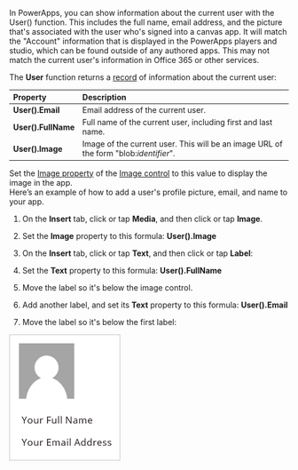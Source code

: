 In PowerApps, you can show information about the current user with the User() function. This includes the full name, email address, and the picture that's associated with the user who's signed into a canvas app. It will match the "Account" information that is displayed in the PowerApps players and studio, which can be found outside of any authored apps. This may not match the current user's information in Office 365 or other services.

The **User** function returns
a [record](https://docs.microsoft.com/powerapps/maker/canvas-apps/working-with-tables#records) of
information about the current user:

| **Property**         | **Description**      |
| :------------------- | :------------------- |
| **User().Email**     | Email address of the current user. | 
| **User().FullName**  | Full name of the current user, including first and last name.                 |            
| **User().Image**     |  Image of the current user. This will be an image URL of the form \"blob:*identifier*\".   |

Set the [Image property](https://docs.microsoft.com/powerapps/maker/canvas-apps/controls/properties-visual) of the [Image control](https://docs.microsoft.com/powerapps/maker/canvas-apps/controls/control-image) to this value to display the image in the app.            
Here’s an example of how to add a user's profile picture, email, and name to your app.

1.  On the **Insert** tab, click or tap **Media**, and then click or tap **Image**.

2.  Set the **Image** property to this formula: **User().Image**

3.  On the **Insert** tab, click or tap **Text**, and then click or tap **Label**:

4.  Set the **Text** property to this formula: **User().FullName**

5.  Move the label so it's below the image control.

6.  Add another label, and set its **Text** property to this formula: **User().Email**

7.  Move the label so it's below the first label:

![User Profile](../media/UserProfile.png)
